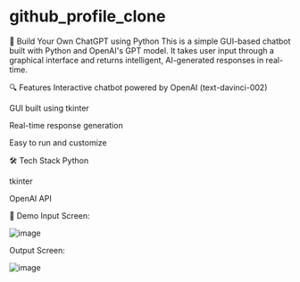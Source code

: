 # github_profile_clone

🧠 Build Your Own ChatGPT using Python
This is a simple GUI-based chatbot built with Python and OpenAI's GPT model. It takes user input through a graphical interface and returns intelligent, AI-generated responses in real-time.

🔍 Features
Interactive chatbot powered by OpenAI (text-davinci-002)

GUI built using tkinter

Real-time response generation

Easy to run and customize

🛠️ Tech Stack
Python

tkinter

OpenAI API

📸 Demo
Input Screen:

![image](https://github.com/user-attachments/assets/174f9b7a-04bd-4068-8b4e-13f231f269f1)


Output Screen:

![image](https://github.com/user-attachments/assets/e42ea413-e5dd-45fd-b30d-22bd0755f108)
